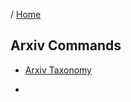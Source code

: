/ [Home](index.md)

## Arxiv Commands



- [Arxiv Taxonomy](https://arxiv.org/category_taxonomy)

- 